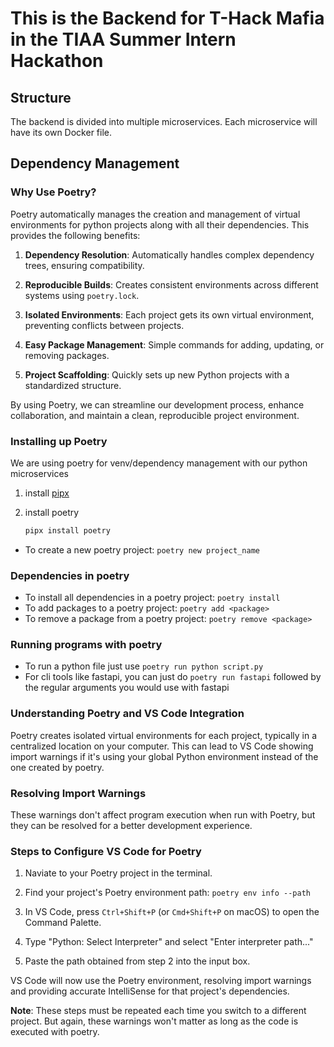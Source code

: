 # This is the Backend for T-Hack Mafia in the TIAA Summer Intern Hackathon

## Structure
The backend is divided into multiple microservices. Each microservice will have its own Docker file.

## Dependency Management

### Why Use Poetry?

Poetry automatically manages the creation and management of virtual environments for python projects along with all their dependencies. This provides the following benefits:

1. **Dependency Resolution**: Automatically handles complex dependency trees, ensuring compatibility.

2. **Reproducible Builds**: Creates consistent environments across different systems using `poetry.lock`.

3. **Isolated Environments**: Each project gets its own virtual environment, preventing conflicts between projects.

4. **Easy Package Management**: Simple commands for adding, updating, or removing packages.

5. **Project Scaffolding**: Quickly sets up new Python projects with a standardized structure.

By using Poetry, we can streamline our development process, enhance collaboration, and maintain a clean, reproducible project environment.

### Installing up Poetry
We are using poetry for venv/dependency management with our python microservices
1. install [pipx](https://pipx.pypa.io/stable/installation/)
2. install poetry
    
    ```python
    pipx install poetry
    ```

- To create a new poetry project: `poetry new project_name`

### Dependencies in poetry
- To install all dependencies in a poetry project: `poetry install`
- To add packages to a poetry project: `poetry add <package>`
- To remove a package from a poetry project: `poetry remove <package>`

### Running programs with poetry
- To run a python file just use `poetry run python script.py`
- For cli tools like fastapi, you can just do `poetry run fastapi` followed by the regular arguments you would use with fastapi

### Understanding Poetry and VS Code Integration

Poetry creates isolated virtual environments for each project, typically in a centralized location on your computer. This can lead to VS Code showing import warnings if it's using your global Python environment instead of the one created by poetry.

### Resolving Import Warnings

These warnings don't affect program execution when run with Poetry, but they can be resolved for a better development experience.

### Steps to Configure VS Code for Poetry

1. Naviate to your Poetry project in the terminal.

2. Find your project's Poetry environment path: `poetry env info --path`

3. In VS Code, press `Ctrl+Shift+P` (or `Cmd+Shift+P` on macOS) to open the Command Palette.

4. Type "Python: Select Interpreter" and select "Enter interpreter path..." 

5. Paste the path obtained from step 2 into the input box.

VS Code will now use the Poetry environment, resolving import warnings and providing accurate IntelliSense for that project's dependencies.

**Note**: These steps must be repeated each time you switch to a different project. But again, these warnings won't matter as long as the code is executed with poetry.